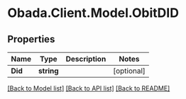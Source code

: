 
# Obada.Client.Model.ObitDID

## Properties

Name | Type | Description | Notes
------------ | ------------- | ------------- | -------------
**Did** | **string** |  | [optional] 

[[Back to Model list]](../README.md#documentation-for-models)
[[Back to API list]](../README.md#documentation-for-api-endpoints)
[[Back to README]](../README.md)

